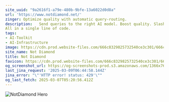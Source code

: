 ```yaml
---
site_uuid: "9a2616f1-a79e-480b-9bfe-13a6022d0d8a"
url: 'https://www.notdiamond.net/'
zinger: Optimize quality with automatic query-routing.
description:   Send queries to the right AI model. Boost quality. Slash latency and costs.
All in a single line of code.
tags:
- AI-Toolkit
- AI-Infrastructure
image: https://cdn.prod.website-files.com/666c8329825732540ce3c301/666c8329825732540ce3c365_webclip.png
site_name: Not Diamond
title: Not Diamond
favicon: https://cdn.prod.website-files.com/666c8329825732540ce3c301/666c8329825732540ce3c368_favicon-round.png
og_screenshot_url: https://og-screenshots-prod.s3.amazonaws.com/1366x768/80/false/5cebfb5962687c9da9e393580f9d4cad96647fa1ba2038f837ad51a64f78ed35.jpeg
last_jina_request: '2025-03-09T06:44:58.144Z'
jina_error: "\"'HTTP error! status: 429'\""
og_last_fetch: 2025-03-07T05:20:56.412Z
---
```


![NotDiamond Hero](https://i.imgur.com/8WPnmmG.png)

